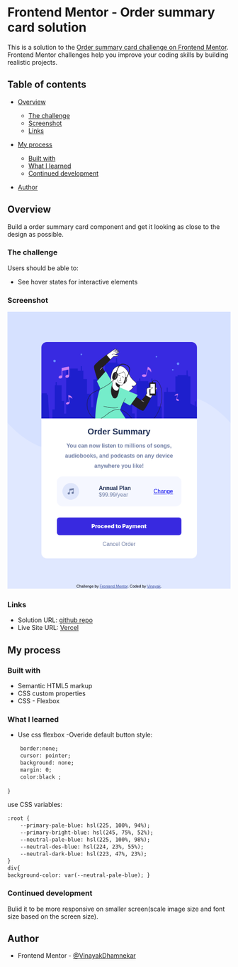 # Frontend Mentor - Order summary card solution

This is a solution to the [Order summary card challenge on Frontend Mentor](https://www.frontendmentor.io/challenges/order-summary-component-QlPmajDUj). Frontend Mentor challenges help you improve your coding skills by building realistic projects. 

## Table of contents

- [Overview](#overview)
  - [The challenge](#the-challenge)
  - [Screenshot](#screenshot)
  - [Links](#links)
- [My process](#my-process)
  - [Built with](#built-with)
  - [What I learned](#what-i-learned)
  - [Continued development](#continued-development)
 
- [Author](#author)



## Overview
Build a order summary card component and get it looking as close to the design as possible.

### The challenge

Users should be able to:

- See hover states for interactive elements

### Screenshot

![desktop-screenshot](./screenshots/screen-desktop.png)

### Links

- Solution URL: [github repo](https://github.com/VinayakDhamnekar/FrontEndMentot-OrderSummary)
- Live Site URL: [Vercel](https://fm-ordersummary.vercel.app/)

## My process

### Built with

- Semantic HTML5 markup
- CSS custom properties
- CSS - Flexbox

### What I learned

- Use css flexbox
-Overide default button style:
```button{
    border:none;
    cursor: pointer;  
    background: none;
    margin: 0;
    color:black ;
    
}
```
use CSS variables:

```
:root {
    --primary-pale-blue: hsl(225, 100%, 94%);
    --primary-bright-blue: hsl(245, 75%, 52%);
    --neutral-pale-blue: hsl(225, 100%, 98%);
    --neutral-des-blue: hsl(224, 23%, 55%);
    --neutral-dark-blue: hsl(223, 47%, 23%);
}
div{
background-color: var(--neutral-pale-blue); }

```


### Continued development
Bulid it to be more responsive on smaller screen(scale image size and font size based on the screen size).



## Author
- Frontend Mentor - [@VinayakDhamnekar](https://www.frontendmentor.io/profile/VinayakDhamnekar)


